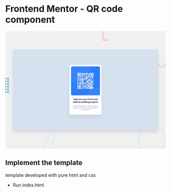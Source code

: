 # Frontend Mentor - QR code component

![Design preview for the QR code component coding challenge](./design/desktop-preview.jpg)



## Implement the template

template developed with pure html and css

- Run index.html
